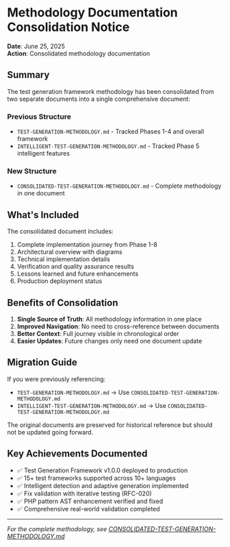 # Methodology Documentation Consolidation Notice

**Date**: June 25, 2025  
**Action**: Consolidated methodology documentation

## Summary

The test generation framework methodology has been consolidated from two separate documents into a single comprehensive document:

### Previous Structure
- `TEST-GENERATION-METHODOLOGY.md` - Tracked Phases 1-4 and overall framework
- `INTELLIGENT-TEST-GENERATION-METHODOLOGY.md` - Tracked Phase 5 intelligent features

### New Structure
- `CONSOLIDATED-TEST-GENERATION-METHODOLOGY.md` - Complete methodology in one document

## What's Included

The consolidated document includes:
1. Complete implementation journey from Phase 1-8
2. Architectural overview with diagrams
3. Technical implementation details
4. Verification and quality assurance results
5. Lessons learned and future enhancements
6. Production deployment status

## Benefits of Consolidation

1. **Single Source of Truth**: All methodology information in one place
2. **Improved Navigation**: No need to cross-reference between documents
3. **Better Context**: Full journey visible in chronological order
4. **Easier Updates**: Future changes only need one document update

## Migration Guide

If you were previously referencing:
- `TEST-GENERATION-METHODOLOGY.md` → Use `CONSOLIDATED-TEST-GENERATION-METHODOLOGY.md`
- `INTELLIGENT-TEST-GENERATION-METHODOLOGY.md` → Use `CONSOLIDATED-TEST-GENERATION-METHODOLOGY.md`

The original documents are preserved for historical reference but should not be updated going forward.

## Key Achievements Documented

- ✅ Test Generation Framework v1.0.0 deployed to production
- ✅ 15+ test frameworks supported across 10+ languages
- ✅ Intelligent detection and adaptive generation implemented
- ✅ Fix validation with iterative testing (RFC-020)
- ✅ PHP pattern AST enhancement verified and fixed
- ✅ Comprehensive real-world validation completed

---

*For the complete methodology, see [CONSOLIDATED-TEST-GENERATION-METHODOLOGY.md](./CONSOLIDATED-TEST-GENERATION-METHODOLOGY.md)*